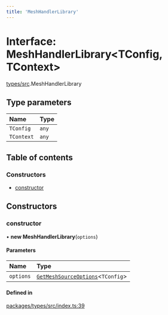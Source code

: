 ```yaml
---
title: 'MeshHandlerLibrary'
---
```


# Interface: MeshHandlerLibrary\<TConfig, TContext>

[types/src](../modules/types_src).MeshHandlerLibrary

## Type parameters

| Name | Type |
| :------ | :------ |
| `TConfig` | `any` |
| `TContext` | `any` |

## Table of contents

### Constructors

- [constructor](types_src.MeshHandlerLibrary#constructor)

## Constructors

### constructor

• **new MeshHandlerLibrary**(`options`)

#### Parameters

| Name | Type |
| :------ | :------ |
| `options` | [`GetMeshSourceOptions`](../modules/types_src#getmeshsourceoptions)\<`TConfig`> |

#### Defined in

[packages/types/src/index.ts:39](https://github.com/Urigo/graphql-mesh/blob/master/packages/types/src/index.ts#L39)
